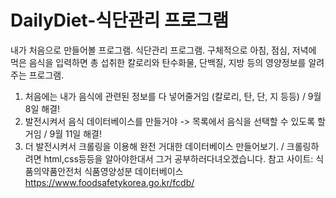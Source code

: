 # DailyDiet-식단관리 프로그램
내가 처음으로 만들어볼 프로그램. 식단관리 프로그램.
구체적으로 아침, 점심, 저녁에 먹은 음식을 입력하면 
총 섭취한 칼로리와 탄수화물, 단백질, 지방 등의 영양정보를 알려주는 프로그램.
1. 처음에는 내가 음식에 관련된 정보를 다 넣어줄거임 (칼로리, 탄, 단, 지 등등) / 9월 8일 해결!
2. 발전시켜서 음식 데이터베이스를 만들거야 -> 목록에서 음식을 선택할 수 있도록 할거임 / 9월 11일 해결!
3. 더 발전시켜서 크롤링을 이용해 완전 거대한 데이터베이스 만들어보기.  / 크롤링하려면 html,css등등을 알아야한대서 그거 공부하러다녀오겠습니다.
참고 사이트: 식품의약품안전처 식품영양성분 데이터베이스 https://www.foodsafetykorea.go.kr/fcdb/
